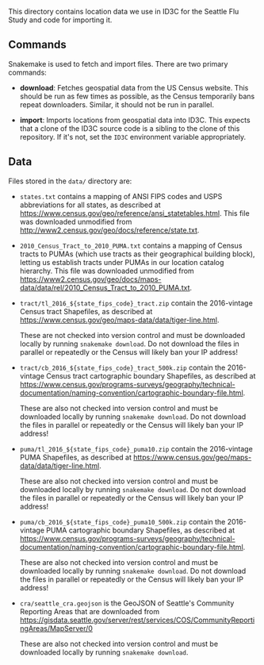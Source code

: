 This directory contains location data we use in ID3C for the Seattle Flu Study
and code for importing it.


## Commands

Snakemake is used to fetch and import files.  There are two primary commands:

* __download__: Fetches geospatial data from the US Census website.  This
  should be run as few times as possible, as the Census temporarily bans repeat
  downloaders.  Similar, it should not be run in parallel.

* __import__: Imports locations from geospatial data into ID3C.  This expects
  that a clone of the ID3C source code is a sibling to the clone of this
  repository.  If it's not, set the `ID3C` environment variable appropriately.


## Data

Files stored in the `data/` directory are:

* `states.txt` contains a mapping of ANSI FIPS codes and USPS abbreviations for
  all states, as described at
  <https://www.census.gov/geo/reference/ansi_statetables.html>.  This file was
  downloaded unmodified from
  <http://www2.census.gov/geo/docs/reference/state.txt>.

* `2010_Census_Tract_to_2010_PUMA.txt` contains a mapping of Census tracts to
  PUMAs (which use tracts as their geographical building block), letting us
  establish tracts under PUMAs in our location catalog hierarchy.  This file
  was downloaded unmodified from
  <https://www2.census.gov/geo/docs/maps-data/data/rel/2010_Census_Tract_to_2010_PUMA.txt>.

* `tract/tl_2016_${state_fips_code}_tract.zip` contain the 2016-vintage Census
  tract Shapefiles, as described at
  <https://www.census.gov/geo/maps-data/data/tiger-line.html>.

  These are not checked into version control and must be downloaded locally by
  running `snakemake download`.  Do not download the files in parallel or
  repeatedly or the Census will likely ban your IP address!

* `tract/cb_2016_${state_fips_code}_tract_500k.zip` contain the 2016-vintage Census
  tract cartographic boundary Shapefiles, as described at
  <https://www.census.gov/programs-surveys/geography/technical-documentation/naming-convention/cartographic-boundary-file.html>.

  These are also not checked into version control and must be downloaded
  locally by running `snakemake download`.  Do not download the files in
  parallel or repeatedly or the Census will likely ban your IP address!

* `puma/tl_2016_${state_fips_code}_puma10.zip` contain the 2016-vintage PUMA Shapefiles,
  as described at <https://www.census.gov/geo/maps-data/data/tiger-line.html>.

  These are also not checked into version control and must be downloaded locally by
  running `snakemake download`.  Do not download the files in parallel or
  repeatedly or the Census will likely ban your IP address!

* `puma/cb_2016_${state_fips_code}_puma10_500k.zip` contain the 2016-vintage PUMA
  cartographic boundary Shapefiles, as described at
  <https://www.census.gov/programs-surveys/geography/technical-documentation/naming-convention/cartographic-boundary-file.html>.

  These are also not checked into version control and must be downloaded
  locally by running `snakemake download`.  Do not download the files in
  parallel or repeatedly or the Census will likely ban your IP address!

* `cra/seattle_cra.geojson` is the GeoJSON of Seattle's Community Reporting Areas that are
  downloaded from <https://gisdata.seattle.gov/server/rest/services/COS/CommunityReportingAreas/MapServer/0>

  These are also not checked into version control and must be downloaded
  locally by running `snakemake download`.
